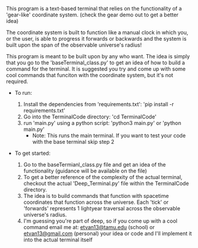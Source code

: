This program is a text-based terminal that relies on the functionality of a 'gear-like' coordinate system. (check the gear demo out to get a better idea)

The coordinate system is built to function like a manual clock in which you, or the user, is able to progress it forwards or backwards and the system is built upon the span of the observable universe's radius!

This program is meant to be built upon by any who want. The idea is simply that you go to the 'baseTerminal_class.py' to get an idea of how to build a command for the terminal. It is suggested you try and come up with some cool commands that funciton with the coordinate system, but it's not required.

* To run:
    1. Install the dependencies from 'requirements.txt': 'pip install -r requirements.txt'
    2. Go into the TerminalCode directory: 'cd TerminalCode'
    3. run 'main.py' using a python script: 'python3 main.py' or 'python main.py'
        * Note: This runs the main terminal. If you want to test your code with the base terminal skip step 2

* To get started:
    1. Go to the baseTermianl_class.py file and get an idea of the functionality (guidance will be available on the file)
    2. To get a better reference of the complexity of the actual terminal, checkout the actual 'Deep_Terminal.py' file within the TerminalCode directory.
    3. The idea is to build commands that function with spacetime coordinates that function across the universe. Each 'tick' or 'forwards' represents 1 lightyear traversal across the observable universe's radius.
    4. I'm guessing you're part of deep, so if you come up with a cool command email me at: etvan13@tamu.edu (school) or etvan13@gmail.com (personal) your idea or code and I'll implement it into the actual terminal itself
